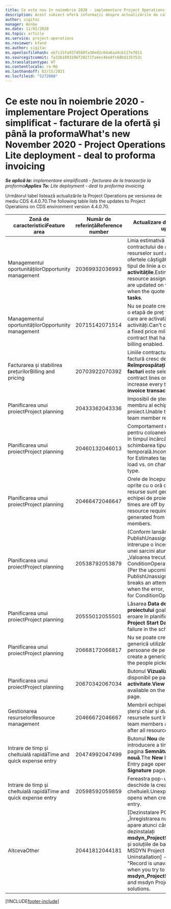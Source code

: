 ```yaml
---
title: Ce este nou în noiembrie 2020 - implementare Project Operations simplificat - facturare de la ofertă și până la proforma
description: Acest subiect oferă informații despre actualizările de calitate disponibile în lansarea din noiembrie 2020 Project Operations simplificată - facturare de la ofertă și până la proforma.
author: sigitac
manager: Annbe
ms.date: 11/02/2020
ms.topic: article
ms.service: project-operations
ms.reviewer: kfend
ms.author: sigitac
ms.openlocfilehash: eb7c15fa937d508fa30ed2c04a6aa9cb117ef011
ms.sourcegitcommit: fa32b1893286f20271fa4ec4be8fc68bd135f53c
ms.translationtype: HT
ms.contentlocale: ro-RO
ms.lasthandoff: 02/15/2021
ms.locfileid: "5272088"
---
```

# <a name="whats-new-november-2020---project-operations-lite-deployment---deal-to-proforma-invoicing"></a><span data-ttu-id="81c9d-103">Ce este nou în noiembrie 2020 - implementare Project Operations simplificat - facturare de la ofertă și până la proforma</span><span class="sxs-lookup"><span data-stu-id="81c9d-103">What's new November 2020 - Project Operations Lite deployment - deal to proforma invoicing</span></span>

<span data-ttu-id="81c9d-104">_**Se aplică la:** implementare simplificată - facturare de la tranzacție la proforma_</span><span class="sxs-lookup"><span data-stu-id="81c9d-104">_**Applies To:** Lite deployment - deal to proforma invoicing_</span></span>

<span data-ttu-id="81c9d-105">Următorul tabel listează actualizările la Project Operations pe versiunea de mediu CDS 4.4.0.70.</span><span class="sxs-lookup"><span data-stu-id="81c9d-105">The following table lists the updates to Project Operations on CDS environment version 4.4.0.70.</span></span>

| <span data-ttu-id="81c9d-106">Zonă de caracteristici</span><span class="sxs-lookup"><span data-stu-id="81c9d-106">Feature area</span></span>                 | <span data-ttu-id="81c9d-107">Număr de referință</span><span class="sxs-lookup"><span data-stu-id="81c9d-107">Reference number</span></span> | <span data-ttu-id="81c9d-108">Actualizare de calitate</span><span class="sxs-lookup"><span data-stu-id="81c9d-108">Quality update</span></span>                                                                                                                                                                    |
|------------------------------|------------------|-----------------------------------------------------------------------------------------------------------------------------------------------------------------------------------|
| <span data-ttu-id="81c9d-109">  Managementul oportunităților</span><span class="sxs-lookup"><span data-stu-id="81c9d-109">Opportunity management</span></span>       | <span data-ttu-id="81c9d-110">2036993</span><span class="sxs-lookup"><span data-stu-id="81c9d-110">2036993</span></span>          | <span data-ttu-id="81c9d-111">Linia estimativă și liniile contractului de atribuire a resurselor sunt actualizate la ofertele câștigătoare atunci când tipul de linie a cotației este **Toate activitățile**.</span><span class="sxs-lookup"><span data-stu-id="81c9d-111">Estimate line and resource   assignment contract lines are updated on winning quotes when the quote line   type is **All tasks**.</span></span>                                                 |
| <span data-ttu-id="81c9d-112">  Managementul oportunităților</span><span class="sxs-lookup"><span data-stu-id="81c9d-112">Opportunity management</span></span>       | <span data-ttu-id="81c9d-113">2071514</span><span class="sxs-lookup"><span data-stu-id="81c9d-113">2071514</span></span>          | <span data-ttu-id="81c9d-114">Nu se poate crea o factură pentru o etapă de preț fix pe un contract care are activată facturarea pe activități.</span><span class="sxs-lookup"><span data-stu-id="81c9d-114">Can't create an invoice for a   fixed price milestone on a contract that has task-based billing enabled.</span></span>                                                                          |
| <span data-ttu-id="81c9d-115">Facturarea și stabilirea prețurilor</span><span class="sxs-lookup"><span data-stu-id="81c9d-115">Billing and pricing</span></span>          | <span data-ttu-id="81c9d-116">2070392</span><span class="sxs-lookup"><span data-stu-id="81c9d-116">2070392</span></span>          | <span data-ttu-id="81c9d-117">Liniile contractului de proiect de pe factură cresc de fiecare dată când **Reîmprospătați tranzacțiile cu facturi** este selectat.</span><span class="sxs-lookup"><span data-stu-id="81c9d-117">Project contract lines on the   invoice increase every time **Refresh invoice transactions** is   selected.</span></span>                                                                       |
| <span data-ttu-id="81c9d-118">Planificarea unui proiect</span><span class="sxs-lookup"><span data-stu-id="81c9d-118">Project planning</span></span>             | <span data-ttu-id="81c9d-119">2043336</span><span class="sxs-lookup"><span data-stu-id="81c9d-119">2043336</span></span>          | <span data-ttu-id="81c9d-120">Imposibil de șters o înregistrare de membru al echipei de proiect.</span><span class="sxs-lookup"><span data-stu-id="81c9d-120">Unable to delete a project team member record.</span></span>                                                                                                                                    |
| <span data-ttu-id="81c9d-121">Planificarea unui proiect</span><span class="sxs-lookup"><span data-stu-id="81c9d-121">Project planning</span></span>             | <span data-ttu-id="81c9d-122">2046013</span><span class="sxs-lookup"><span data-stu-id="81c9d-122">2046013</span></span>          | <span data-ttu-id="81c9d-123">Comportament neconcordant pentru coloanele etichetei Estimări în timpul încărcării față de schimbarea tipului de fază temporală.</span><span class="sxs-lookup"><span data-stu-id="81c9d-123">Inconsistent behavior for   Estimates tag columns during load vs. on change of time-phase type.</span></span>                                                                                   |
| <span data-ttu-id="81c9d-124">Planificarea unui proiect</span><span class="sxs-lookup"><span data-stu-id="81c9d-124">Project planning</span></span>             | <span data-ttu-id="81c9d-125">2046647</span><span class="sxs-lookup"><span data-stu-id="81c9d-125">2046647</span></span>          | <span data-ttu-id="81c9d-126">Orele de început și de sfârșit sunt oprite cu o oră când cerințele de resurse sunt generate de membrii echipei de proiect.</span><span class="sxs-lookup"><span data-stu-id="81c9d-126">Start and end times are off by   an hour when resource requirements are generated from project team members.</span></span>                                                                      |
| <span data-ttu-id="81c9d-127">Planificarea unui proiect</span><span class="sxs-lookup"><span data-stu-id="81c9d-127">Project planning</span></span>             | <span data-ttu-id="81c9d-128">2053879</span><span class="sxs-lookup"><span data-stu-id="81c9d-128">2053879</span></span>          | <span data-ttu-id="81c9d-129">(Conform lansării CDS viitoare) PublishUnassignedAssignments întrerupe o încercare de salvare a unei sarcini atunci când eroarea „Valoarea trecută pentru ConditionOperator.In este goală”.</span><span class="sxs-lookup"><span data-stu-id="81c9d-129">(Per the upcoming CDS   rollout)   PublishUnassignedAssignments   breaks an attempt to save a task when  the error, "The   value passed for ConditionOperator.In is   empty."</span></span> |
| <span data-ttu-id="81c9d-130">Planificarea unui proiect</span><span class="sxs-lookup"><span data-stu-id="81c9d-130">Project planning</span></span>             | <span data-ttu-id="81c9d-131">2055501</span><span class="sxs-lookup"><span data-stu-id="81c9d-131">2055501</span></span>          | <span data-ttu-id="81c9d-132">Lăsarea **Data de începere a proiectului** goală provoacă o eroare în planificare.</span><span class="sxs-lookup"><span data-stu-id="81c9d-132">Leaving the **Project Start   Date** empty causes a failure in the schedule.</span></span>                                                                                                      |
| <span data-ttu-id="81c9d-133">Planificarea unui proiect</span><span class="sxs-lookup"><span data-stu-id="81c9d-133">Project planning</span></span>             | <span data-ttu-id="81c9d-134">2066817</span><span class="sxs-lookup"><span data-stu-id="81c9d-134">2066817</span></span>          | <span data-ttu-id="81c9d-135">Nu se poate crea o resursă generică utilizând selectorul de persoane de pe fila **Activități**.</span><span class="sxs-lookup"><span data-stu-id="81c9d-135">Can't create a generic   resource   using the people picker on   the **Tasks** tab.</span></span>                                                                                               |
| <span data-ttu-id="81c9d-136">Planificarea unui proiect</span><span class="sxs-lookup"><span data-stu-id="81c9d-136">Project planning</span></span>             | <span data-ttu-id="81c9d-137">2067034</span><span class="sxs-lookup"><span data-stu-id="81c9d-137">2067034</span></span>          | <span data-ttu-id="81c9d-138">Butonul **Vizualizare detalii** nu este disponibil pe pagina **Detalii despre activitate**.</span><span class="sxs-lookup"><span data-stu-id="81c9d-138">**View Details** button isn't available on the **Details of Task** page.</span></span>                                                                                                         |
| <span data-ttu-id="81c9d-139">Gestionarea resurselor</span><span class="sxs-lookup"><span data-stu-id="81c9d-139">Resource management</span></span>          | <span data-ttu-id="81c9d-140">2046667</span><span class="sxs-lookup"><span data-stu-id="81c9d-140">2046667</span></span>          | <span data-ttu-id="81c9d-141">Membrii echipei generice nu sunt șterși chiar și după ce toate resursele sunt îndeplinite.</span><span class="sxs-lookup"><span data-stu-id="81c9d-141">Generic team members aren't   deleted even after all resources are fulfilled.</span></span>                                                                                                     |
| <span data-ttu-id="81c9d-142">Intrare de timp și cheltuială rapidă</span><span class="sxs-lookup"><span data-stu-id="81c9d-142">Time and quick expense entry</span></span> | <span data-ttu-id="81c9d-143">2047499</span><span class="sxs-lookup"><span data-stu-id="81c9d-143">2047499</span></span>          | <span data-ttu-id="81c9d-144">Butonul **Nou** de pe pagina de introducere a timpului deschide pagina **Semnătură de e-mail nouă**.</span><span class="sxs-lookup"><span data-stu-id="81c9d-144">The **New** button on the Time   Entry page opens the **New Email Signature** page.</span></span>                                                                                               |
| <span data-ttu-id="81c9d-145">Intrare de timp și cheltuială rapidă</span><span class="sxs-lookup"><span data-stu-id="81c9d-145">Time and quick expense entry</span></span> | <span data-ttu-id="81c9d-146">2059859</span><span class="sxs-lookup"><span data-stu-id="81c9d-146">2059859</span></span>          | <span data-ttu-id="81c9d-147">Fereastra pop-up neașteptată se deschide la crearea unei intrări de cheltuieli.</span><span class="sxs-lookup"><span data-stu-id="81c9d-147">Unexpected   pop-up opens when creating an expense entry.</span></span>                                                                                                                         |
| <span data-ttu-id="81c9d-148">Altceva</span><span class="sxs-lookup"><span data-stu-id="81c9d-148">Other</span></span>                        | <span data-ttu-id="81c9d-149">2044181</span><span class="sxs-lookup"><span data-stu-id="81c9d-149">2044181</span></span>          | <span data-ttu-id="81c9d-150">[Dezinstalare PO] - Eroarea „Înregistrarea nu este disponibilă” apare atunci când încercați să dezinstalați   **msdyn_ProjectServiceCore_Patch** și soluțiile de bază ale serviciului MSDYN Project Service.</span><span class="sxs-lookup"><span data-stu-id="81c9d-150">[PO Uninstallation] - The error,   "Record is unavailable" occurs when you try to uninstall   **msdyn_ProjectServiceCore_Patch** and msdyn Project service core solutions.</span></span>        |


[!INCLUDE[footer-include](../../includes/footer-banner.md)]